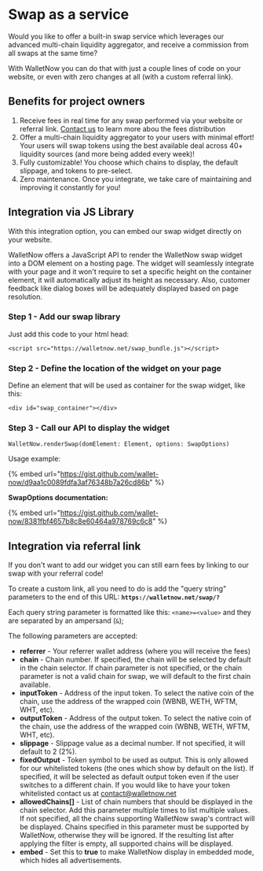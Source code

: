 # Swap as a service

Would you like to offer a built-in swap service which leverages our advanced multi-chain liquidity aggregator, and receive a commission from all swaps at the same time?

With WalletNow you can do that with just a couple lines of code on your website, or even with zero changes at all (with a custom referral link).

## Benefits for project owners

1. Receive fees in real time for any swap performed via your website or referral link. [Contact us](mailto:contact@walletnow.net) to learn more abou the fees distribution
2. Offer a multi-chain liquidity aggregator to your users with minimal effort! Your users will swap tokens using the best available deal across 40+ liquidity sources (and more being added every week)!
3. Fully customizable! You choose which chains to display, the default slippage, and tokens to pre-select.
4. Zero maintenance. Once you integrate, we take care of maintaining and improving it constantly for you!

## Integration via JS Library

With this integration option, you can embed our swap widget directly on your website.

WalletNow offers a JavaScript API to render the WalletNow swap widget into a DOM element on a hosting page. The widget will seamlessly integrate with your page and it won't require to set a specific height on the container element, it will automatically adjust its height as necessary. Also, customer feedback like dialog boxes will be adequately displayed based on page resolution.

### Step 1 - Add our swap library

Just add this code to your html head:

`<script src="https://walletnow.net/swap_bundle.js"></script>`

### Step 2 - Define the location of the widget on your page

Define an element that will be used as container for the swap widget, like this:

`<div id="swap_container"></div>`

### **Step 3 - Call our API to display the widget**

`WalletNow.renderSwap(domElement: Element, options: SwapOptions)`

Usage example:&#x20;

{% embed url="https://gist.github.com/wallet-now/d9aa1c0089fdfa3af76348b7a26cd86b" %}

**SwapOptions documentation:**

{% embed url="https://gist.github.com/wallet-now/8381fbf4657b8c8e60464a978769c6c8" %}

## Integration **via referral link**

If you don't want to add our widget you can still earn fees by linking to our swap with your referral code!

To create a custom link, all you need to do is add the "query string" parameters to the end of this URL: **`https://walletnow.net/swap/?`**

Each query string parameter is formatted like this: `<name>=<value>` and they are separated by an ampersand (`&`);

The following parameters are accepted:

* **referrer** - Your referrer wallet address (where you will receive the fees)
* **chain** - Chain number. If specified, the chain will be selected by default in the chain selector. If chain parameter is not specified, or the chain parameter is not a valid chain for swap, we will default to the first chain available.
* **inputToken** - Address of the input token. To select the native coin of the chain, use the address of the wrapped coin (WBNB, WETH, WFTM, WHT, etc).
* **outputToken** - Address of the output token. To select the native coin of the chain, use the address of the wrapped coin (WBNB, WETH, WFTM, WHT, etc).
* **slippage** - Slippage value as a decimal number. If not specified, it will default to 2 (2%).
* **fixedOutput** - Token symbol to be used as output. This is only allowed for our whitelisted tokens (the ones which show by default on the list). If specified, it will be selected as default output token even if the user switches to a different chain. If you would like to have your token whitelisted contact us at [contact@walletnow.net](mailto:contact@walletnow.net)
* **allowedChains\[]** - List of chain numbers that should be displayed in the chain selector. Add this parameter multiple times to list multiple values. If not specified, all the chains supporting WalletNow swap's contract will be displayed. Chains specified in this parameter must be supported by WalletNow, otherwise they will be ignored. If the resulting list after applying the filter is empty, all supported chains will be displayed.
* **embed** - Set this to **true** to make WalletNow display in embedded mode, which hides all advertisements.

